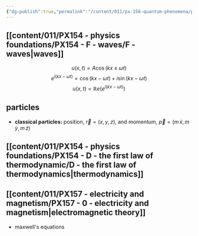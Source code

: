 ```yaml
---
{"dg-publish":true,"permalink":"/content/011/px-156-quantum-phenomena/px-156-a-quantum-phenomena/px-156-a-light/px-156-a1-background/","noteIcon":"1","created":"2024-11-25T10:50:32.000+00:00","updated":"2024-11-26T20:00:39.144+00:00"}
---
```



## [[content/011/PX154 - physics foundations/PX154 - F - waves/F - waves\|waves]]
$$u(x,t) = A\cos(kx\pm\omega t)$$
$$e^{i(kx-\omega t)} = \cos(kx-\omega t) + i\sin(kx-\omega t)$$
$$u(x,t) = \mathbb Re(e^{i(kx-\omega t)})$$
## particles
- **classical particles:** position, $\vec r = (x,y,z)$, and momentum, $\vec p = (m\,\dot x, m\,\dot y, m\,\dot z)$
## [[content/011/PX154 - physics foundations/PX154 - D - the first law of thermodynamic/D - the first law of thermodynamics\|thermodynamics]]
## [[content/011/PX157 - electricity and magnetism/PX157 - 0 - electricity and magnetism\|electromagnetic theory]]
- maxwell's equations

